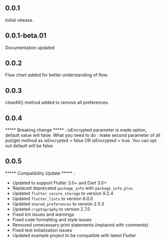 ## 0.0.1
Initial release.

## 0.0.1-beta.01
Documentation updated

## 0.0.2
Flow chart added for better understanding of flow.

## 0.0.3
clearAll() method added to remove all preferences.

## 0.0.4
***** Breaking change ***** :
isEncrypted parameter is made option, default value will false.
What you need to do :
make second parameter of all put/get method as isEncrypted = false OR isEncrypted = true.
You can opt out default will be false.

## 0.0.5
***** Compatibility Update ***** :
- Updated to support Flutter 3.0+ and Dart 3.0+
- Replaced deprecated `package_info` with `package_info_plus`
- Updated `flutter_secure_storage` to version 9.2.4
- Updated `flutter_lints` to version 6.0.0
- Updated `shared_preferences` to version 2.5.3
- Updated `cryptography` to version 2.7.0
- Fixed lint issues and warnings
- Fixed code formatting and style issues
- Removed unnecessary print statements (replaced with comments)
- Fixed test initialization issues
- Updated example project to be compatible with latest Flutter
